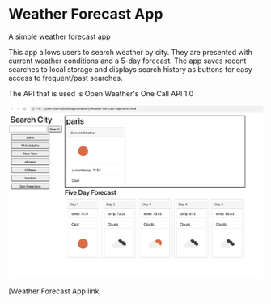 # Weather Forecast App

A simple weather forecast app

This app allows users to search weather by city. They are presented with current weather conditions and a 5-day forecast. The app saves recent searches to local storage and displays search history as buttons for easy access to frequent/past searches. 

The API that is used is Open Weather's One Call API 1.0

![alt text](screenshot.png)

[Weather Forecast App link  